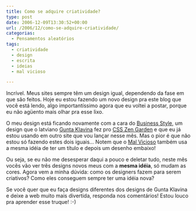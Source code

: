 ```yaml
---
title: Como se adquire criatividade?
type: post
date: 2006-12-09T13:30:52+00:00
url: /2006/12/como-se-adquire-criatividade/
categorias:
  - Pensamentos aleatórios
tags:
  - criatividade
  - design
  - escrita
  - ideias
  - mal vicioso

---
```

Incrível. Meus sites sempre têm um design igual, dependendo da fase em que são feitos. Hoje eu estou fazendo um novo design pra este blog que você está lendo, algo importantíssimo agora que eu voltei a postar, porque eu não agüento mais olhar pra esse lixo.

O meu design está ficando novamente com a cara do [Business Style][1], um design que o latviano [Gunta Klavina][2] fez pro [CSS Zen Garden][3] e que eu já estou usando em outro site que vou lançar nesse mês. Mas o pior é que não estou só fazendo estes dois iguais… Notem que o [Mal Vicioso][4] também usa a mesma idéia de ter um título e depois um desenho embaixo!

Ou seja, se eu não me desesperar daqui a pouco e deletar tudo, neste mês vocês vão ver três designs novos meus com a **mesma idéia**, só mudam as cores. Agora vem a minha dúvida: como os designers fazem para serem criativos? Como eles conseguem sempre ter uma idéia nova?

Se você quer que eu faça designs diferentes dos designs de Gunta Klavina e deixe a web muito mais divertida, responda nos comentários! Estou louco pra aprender esse truque! :-)

 [1]: http://www.csszengarden.com/?cssfile=/175/175.css
 [2]: http://www.klavina.com
 [3]: http://www.csszengarden.com
 [4]: http://www.malvicioso.com

